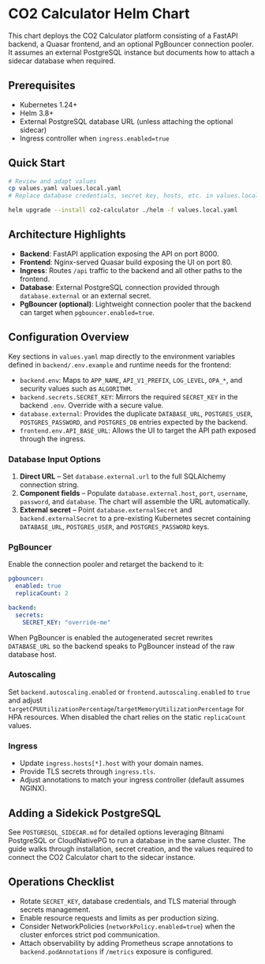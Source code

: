 # CO2 Calculator Helm Chart

This chart deploys the CO2 Calculator platform consisting of a FastAPI backend, a Quasar frontend, and an optional PgBouncer connection pooler. It assumes an external PostgreSQL instance but documents how to attach a sidecar database when required.

## Prerequisites

- Kubernetes 1.24+
- Helm 3.8+
- External PostgreSQL database URL (unless attaching the optional sidecar)
- Ingress controller when `ingress.enabled=true`

## Quick Start

```bash
# Review and adapt values
cp values.yaml values.local.yaml
# Replace database credentials, secret key, hosts, etc. in values.local.yaml

helm upgrade --install co2-calculator ./helm -f values.local.yaml
```

## Architecture Highlights

- **Backend**: FastAPI application exposing the API on port 8000.
- **Frontend**: Nginx-served Quasar build exposing the UI on port 80.
- **Ingress**: Routes `/api` traffic to the backend and all other paths to the frontend.
- **Database**: External PostgreSQL connection provided through `database.external` or an external secret.
- **PgBouncer (optional)**: Lightweight connection pooler that the backend can target when `pgbouncer.enabled=true`.

## Configuration Overview

Key sections in `values.yaml` map directly to the environment variables defined in `backend/.env.example` and runtime needs for the frontend:

- `backend.env`: Maps to `APP_NAME`, `API_V1_PREFIX`, `LOG_LEVEL`, `OPA_*`, and security values such as `ALGORITHM`.
- `backend.secrets.SECRET_KEY`: Mirrors the required `SECRET_KEY` in the backend `.env`. Override with a secure value.
- `database.external`: Provides the duplicate `DATABASE_URL`, `POSTGRES_USER`, `POSTGRES_PASSWORD`, and `POSTGRES_DB` entries expected by the backend.
- `frontend.env.API_BASE_URL`: Allows the UI to target the API path exposed through the ingress.

### Database Input Options

1. **Direct URL** – Set `database.external.url` to the full SQLAlchemy connection string.
2. **Component fields** – Populate `database.external.host`, `port`, `username`, `password`, and `database`. The chart will assemble the URL automatically.
3. **External secret** – Point `database.externalSecret` and `backend.externalSecret` to a pre-existing Kubernetes secret containing `DATABASE_URL`, `POSTGRES_USER`, and `POSTGRES_PASSWORD` keys.

### PgBouncer

Enable the connection pooler and retarget the backend to it:

```yaml
pgbouncer:
  enabled: true
  replicaCount: 2

backend:
  secrets:
    SECRET_KEY: "override-me"
```

When PgBouncer is enabled the autogenerated secret rewrites `DATABASE_URL` so the backend speaks to PgBouncer instead of the raw database host.

### Autoscaling

Set `backend.autoscaling.enabled` or `frontend.autoscaling.enabled` to `true` and adjust `targetCPUUtilizationPercentage`/`targetMemoryUtilizationPercentage` for HPA resources. When disabled the chart relies on the static `replicaCount` values.

### Ingress

- Update `ingress.hosts[*].host` with your domain names.
- Provide TLS secrets through `ingress.tls`.
- Adjust annotations to match your ingress controller (default assumes NGINX).

## Adding a Sidekick PostgreSQL

See `POSTGRESQL_SIDECAR.md` for detailed options leveraging Bitnami PostgreSQL or CloudNativePG to run a database in the same cluster. The guide walks through installation, secret creation, and the values required to connect the CO2 Calculator chart to the sidecar instance.

## Operations Checklist

- Rotate `SECRET_KEY`, database credentials, and TLS material through secrets management.
- Enable resource requests and limits as per production sizing.
- Consider NetworkPolicies (`networkPolicy.enabled=true`) when the cluster enforces strict pod communication.
- Attach observability by adding Prometheus scrape annotations to `backend.podAnnotations` if `/metrics` exposure is configured.
